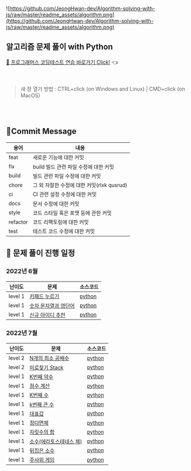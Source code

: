 
![https://github.com/JeongHwan-dev/Algorithm-solving-with-js/raw/master/readme_assets/algorithm.png](https://github.com/JeongHwan-dev/Algorithm-solving-with-js/raw/master/readme_assets/algorithm.png)

## **알고리즘 문제 풀이 with Python**
  
  
[🔗 프로그래머스 코딩테스트 연습 바로가기 Click!](https://programmers.co.kr/learn/challenges) 👈  
<br>
<br> 
  
> 새 창 열기 방법 : CTRL+click (on Windows and Linux) | CMD+click (on MacOS)  

<br>
<br>

## 📝Commit Message

| 용어 | 내용 |
| --- | --- |
| feat | 새로운 기능에 대한 커밋 |
| fix | build 빌드 관련 파일 수정에 대한 커밋 |
| build | 빌드 관련 파일 수정에 대한 커밋 |
| chore | 그 외 자잘한 수정에 대한 커밋(rlxk qusrud) |
| ci | CI 관련 설정 수정에 대한 커밋 |
| docs | 문서 수정에 대한 커밋 |
| style | 코드 스타일 혹은 포맷 등에 관한 커밋 |
| refactor | 코드 리팩토링에 대한 커밋 |
| test |  테스트 코드 수정에 대한 커밋 |



## **📅 문제 풀이 진행 일정**

### **2022년 6월** 

| 난이도 | 문제 | 소스코드 |
| --- | --- | --- |
| level 1 | [키패드 누르기](https://programmers.co.kr/learn/courses/30/lessons/67256) | [python](https://github.com/ehghksvjscl/Python-Algorithm/blob/master/%ED%94%84%EB%A1%9C%EA%B7%B8%EB%9E%98%EB%A8%B8%EC%8A%A4/%EC%88%AB%EC%9E%90_%EB%AC%B8%EC%9E%90%EC%97%B4_%EC%98%81%EB%8B%A8%EC%96%B4.py) |
| level 1 | [숫자 문자열과 영단어](https://programmers.co.kr/learn/courses/30/lessons/72410) | [python](https://github.com/ehghksvjscl/Python-Algorithm/blob/master/%ED%94%84%EB%A1%9C%EA%B7%B8%EB%9E%98%EB%A8%B8%EC%8A%A4/%ED%82%A4%ED%8C%A8%EB%93%9C_%EB%88%84%EB%A5%B4%EA%B8%B0.py) |
| level 1 | [신규 아이디 추천](https://programmers.co.kr/learn/courses/30/lessons/81301) | [python](https://github.com/ehghksvjscl/Python-Algorithm/blob/master/%ED%94%84%EB%A1%9C%EA%B7%B8%EB%9E%98%EB%A8%B8%EC%8A%A4/%ED%82%A4%ED%8C%A8%EB%93%9C_%EB%88%84%EB%A5%B4%EA%B8%B0.py) |

### **2022년 7월**

| 난이도 | 문제 | 소스코드 |
| --- | --- | --- |
| level 2 | [N개의 최소 공배수](https://school.programmers.co.kr/learn/courses/30/lessons/12953#qna) | [python](https://github.com/ehghksvjscl/Python-Algorithm/blob/master/%ED%94%84%EB%A1%9C%EA%B7%B8%EB%9E%98%EB%A8%B8%EC%8A%A4/N%EA%B0%9C%EC%9D%98%20%EC%B5%9C%EC%86%8C%EA%B3%B5%EB%B0%B0%EC%88%98.py) |
| level 2 | [미로찾기 Stack](https://swexpertacademy.com/main/learn/course/subjectDetail.do?courseId=AVuPDN86AAXw5UW6&subjectId=AWOVIc7KqfQDFAWg#) | [python](https://github.com/ehghksvjscl/Python-Algorithm/blob/master/%EC%97%B0%EC%8A%B5/%EB%AF%B8%EB%A1%9C%EC%B0%BE%EA%B8%B0(stack).py) |
| level 1 | [K번째 약수](https://github.com/ehghksvjscl/python-algorithm/blob/master/%ED%8C%8C%EC%9D%B4%EC%8D%AC%20%EC%95%8C%EA%B3%A0%EB%A6%AC%EC%A6%98%20%EB%AC%B8%EC%A0%9C%ED%92%80%EC%9D%B4(%EC%BD%94%EB%94%A9%ED%85%8C%EC%8A%A4%ED%8A%B8%20%EB%8C%80%EB%B9%84)/%EC%84%B9%EC%85%98%202/%EC%84%B9%EC%85%98%202.%20%EC%BD%94%EB%93%9C%20%EA%B5%AC%ED%98%84%EB%8A%A5%EB%A0%A5%20%EA%B8%B0%EB%A5%B4%EA%B8%B0.pdf) | [python](https://github.com/ehghksvjscl/python-algorithm/blob/master/%ED%8C%8C%EC%9D%B4%EC%8D%AC%20%EC%95%8C%EA%B3%A0%EB%A6%AC%EC%A6%98%20%EB%AC%B8%EC%A0%9C%ED%92%80%EC%9D%B4(%EC%BD%94%EB%94%A9%ED%85%8C%EC%8A%A4%ED%8A%B8%20%EB%8C%80%EB%B9%84)/%EC%84%B9%EC%85%98%202/1.%20k%EB%B2%88%EC%A7%B8%20%EC%95%BD%EC%88%98/AA.py) |
| level 1 | [점수 계산](https://github.com/ehghksvjscl/python-algorithm/blob/master/%ED%8C%8C%EC%9D%B4%EC%8D%AC%20%EC%95%8C%EA%B3%A0%EB%A6%AC%EC%A6%98%20%EB%AC%B8%EC%A0%9C%ED%92%80%EC%9D%B4(%EC%BD%94%EB%94%A9%ED%85%8C%EC%8A%A4%ED%8A%B8%20%EB%8C%80%EB%B9%84)/%EC%84%B9%EC%85%98%202/%EC%84%B9%EC%85%98%202.%20%EC%BD%94%EB%93%9C%20%EA%B5%AC%ED%98%84%EB%8A%A5%EB%A0%A5%20%EA%B8%B0%EB%A5%B4%EA%B8%B0.pdf) | [python]() |
| level 1 | [K번째 수](https://github.com/ehghksvjscl/python-algorithm/blob/master/%ED%8C%8C%EC%9D%B4%EC%8D%AC%20%EC%95%8C%EA%B3%A0%EB%A6%AC%EC%A6%98%20%EB%AC%B8%EC%A0%9C%ED%92%80%EC%9D%B4(%EC%BD%94%EB%94%A9%ED%85%8C%EC%8A%A4%ED%8A%B8%20%EB%8C%80%EB%B9%84)/%EC%84%B9%EC%85%98%202/%EC%84%B9%EC%85%98%202.%20%EC%BD%94%EB%93%9C%20%EA%B5%AC%ED%98%84%EB%8A%A5%EB%A0%A5%20%EA%B8%B0%EB%A5%B4%EA%B8%B0.pdf) | [python]() |
| level 1 | [k번째 큰 수](https://github.com/ehghksvjscl/python-algorithm/blob/master/%ED%8C%8C%EC%9D%B4%EC%8D%AC%20%EC%95%8C%EA%B3%A0%EB%A6%AC%EC%A6%98%20%EB%AC%B8%EC%A0%9C%ED%92%80%EC%9D%B4(%EC%BD%94%EB%94%A9%ED%85%8C%EC%8A%A4%ED%8A%B8%20%EB%8C%80%EB%B9%84)/%EC%84%B9%EC%85%98%202/%EC%84%B9%EC%85%98%202.%20%EC%BD%94%EB%93%9C%20%EA%B5%AC%ED%98%84%EB%8A%A5%EB%A0%A5%20%EA%B8%B0%EB%A5%B4%EA%B8%B0.pdf) | [python]() |
| level 1 | [대표값](https://github.com/ehghksvjscl/python-algorithm/blob/master/%ED%8C%8C%EC%9D%B4%EC%8D%AC%20%EC%95%8C%EA%B3%A0%EB%A6%AC%EC%A6%98%20%EB%AC%B8%EC%A0%9C%ED%92%80%EC%9D%B4(%EC%BD%94%EB%94%A9%ED%85%8C%EC%8A%A4%ED%8A%B8%20%EB%8C%80%EB%B9%84)/%EC%84%B9%EC%85%98%202/%EC%84%B9%EC%85%98%202.%20%EC%BD%94%EB%93%9C%20%EA%B5%AC%ED%98%84%EB%8A%A5%EB%A0%A5%20%EA%B8%B0%EB%A5%B4%EA%B8%B0.pdf) | [python]() |
| level 1 | [정다면체](https://github.com/ehghksvjscl/python-algorithm/blob/master/%ED%8C%8C%EC%9D%B4%EC%8D%AC%20%EC%95%8C%EA%B3%A0%EB%A6%AC%EC%A6%98%20%EB%AC%B8%EC%A0%9C%ED%92%80%EC%9D%B4(%EC%BD%94%EB%94%A9%ED%85%8C%EC%8A%A4%ED%8A%B8%20%EB%8C%80%EB%B9%84)/%EC%84%B9%EC%85%98%202/%EC%84%B9%EC%85%98%202.%20%EC%BD%94%EB%93%9C%20%EA%B5%AC%ED%98%84%EB%8A%A5%EB%A0%A5%20%EA%B8%B0%EB%A5%B4%EA%B8%B0.pdf) | [python]() |
| level 1 | [자릿수의 합](https://github.com/ehghksvjscl/python-algorithm/blob/master/%ED%8C%8C%EC%9D%B4%EC%8D%AC%20%EC%95%8C%EA%B3%A0%EB%A6%AC%EC%A6%98%20%EB%AC%B8%EC%A0%9C%ED%92%80%EC%9D%B4(%EC%BD%94%EB%94%A9%ED%85%8C%EC%8A%A4%ED%8A%B8%20%EB%8C%80%EB%B9%84)/%EC%84%B9%EC%85%98%202/%EC%84%B9%EC%85%98%202.%20%EC%BD%94%EB%93%9C%20%EA%B5%AC%ED%98%84%EB%8A%A5%EB%A0%A5%20%EA%B8%B0%EB%A5%B4%EA%B8%B0.pdf) | [python]() |
| level 1 | [소수(에라토스테네스 체)](https://github.com/ehghksvjscl/python-algorithm/blob/master/%ED%8C%8C%EC%9D%B4%EC%8D%AC%20%EC%95%8C%EA%B3%A0%EB%A6%AC%EC%A6%98%20%EB%AC%B8%EC%A0%9C%ED%92%80%EC%9D%B4(%EC%BD%94%EB%94%A9%ED%85%8C%EC%8A%A4%ED%8A%B8%20%EB%8C%80%EB%B9%84)/%EC%84%B9%EC%85%98%202/%EC%84%B9%EC%85%98%202.%20%EC%BD%94%EB%93%9C%20%EA%B5%AC%ED%98%84%EB%8A%A5%EB%A0%A5%20%EA%B8%B0%EB%A5%B4%EA%B8%B0.pdf) | [python]() |
| level 1 | [뒤집은 소수](https://github.com/ehghksvjscl/python-algorithm/blob/master/%ED%8C%8C%EC%9D%B4%EC%8D%AC%20%EC%95%8C%EA%B3%A0%EB%A6%AC%EC%A6%98%20%EB%AC%B8%EC%A0%9C%ED%92%80%EC%9D%B4(%EC%BD%94%EB%94%A9%ED%85%8C%EC%8A%A4%ED%8A%B8%20%EB%8C%80%EB%B9%84)/%EC%84%B9%EC%85%98%202/%EC%84%B9%EC%85%98%202.%20%EC%BD%94%EB%93%9C%20%EA%B5%AC%ED%98%84%EB%8A%A5%EB%A0%A5%20%EA%B8%B0%EB%A5%B4%EA%B8%B0.pdf) | [python]() |
| level 1 | [주사위 게임](https://github.com/ehghksvjscl/python-algorithm/blob/master/%ED%8C%8C%EC%9D%B4%EC%8D%AC%20%EC%95%8C%EA%B3%A0%EB%A6%AC%EC%A6%98%20%EB%AC%B8%EC%A0%9C%ED%92%80%EC%9D%B4(%EC%BD%94%EB%94%A9%ED%85%8C%EC%8A%A4%ED%8A%B8%20%EB%8C%80%EB%B9%84)/%EC%84%B9%EC%85%98%202/%EC%84%B9%EC%85%98%202.%20%EC%BD%94%EB%93%9C%20%EA%B5%AC%ED%98%84%EB%8A%A5%EB%A0%A5%20%EA%B8%B0%EB%A5%B4%EA%B8%B0.pdf) | [python]() |
